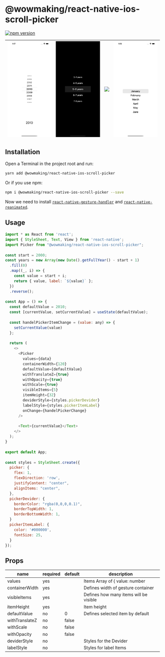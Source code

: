 # @wowmaking/react-native-ios-scroll-picker

[![npm version](https://badge.fury.io/js/@wowmaking/react-native-ios-scroll-picker.svg)](https://badge.fury.io/js/@wowmaking/react-native-ios-scroll-picker)


![](gifs/1.gif)  |  ![](gifs/2.gif) |  ![](gifs/3.gif)  |  ![](gifs/4.gif)  |
:---------------:|:----------------:|:-----------------:|:-----------------:|

## Installation

Open a Terminal in the project root and run:

```sh
yarn add @wowmaking/react-native-ios-scroll-picker
```

Or if you use npm:

```sh
npm i @wowmaking/react-native-ios-scroll-picker --save
```

Now we need to install [`react-native-gesture-handler`](https://github.com/kmagiera/react-native-gesture-handler) and [`react-native-reanimated`](https://github.com/kmagiera/react-native-reanimated).

## Usage

```javascript
import * as React from 'react';
import { StyleSheet, Text, View } from 'react-native';
import Picker from "@wowmaking/react-native-ios-scroll-picker";

const start = 2000;
const years = new Array(new Date().getFullYear() - start + 1)
  .fill(0)
  .map((_, i) => {
    const value = start + i;
    return { value, label: `${value}` };
  })
  .reverse();

const App = () => {
  const defaultValue = 2010;
  const [currentValue, setCurrentValue] = useState(defaultValue);

  const handelPickerItemChange = (value: any) => {
    setCurrentValue(value)
  };

  return (
    <>
      <Picker
        values={data} 
        containerWidth={120}
        defaultValue={defaultValue} 
        withTranslateZ={true}
        withOpacity={true}
        withScale={true}
        visibleItems={5}
        itemHeight={32}
        deviderStyle={styles.pickerDevider}
        labelStyle={styles.pickerItemLabel}
        onChange={handelPickerChange}
      />

      <Text>{currentValue}</Text>
    </>
  );
}

export default App;

const styles = StyleSheet.create({
  picker: {
    flex: 1,
    flexDirection: 'row',
    justifyContent: "center",
    alignItems: "center",
  },
  pickerDevider: {
    borderColor: "rgba(0,0,0,0.1)",
    borderTopWidth: 1,
    borderBottomWidth: 1, 
  }
  pickerItemLabel: {
    color: '#000000',
    fontSize: 25,
  }
});

```

## Props

| name                      | required | default | description |
| ------------------------- | -------- | ------- | ---------------------------------------------------------------------------------------|
| values                    | yes      |         | Items Array of { value: number || '', label: '' }                                      |
| containerWidth            | yes      |         | Defines width of gesture container                                                     |
| visibleItems              | yes      |         | Defines how many items will be visible                                                 |
| itemHeight                | yes      |         | Item height                                                                            |
| defaultValue              | no       |    0    | Defines selected item by default                                                       |
| withTranslateZ            | no       |  false  |                                                                                        |
| withScale                 | no       |  false  |                                                                                        |
| withOpacity               | no       |  false  |                                                                                        |
| deviderStyle              | no       |         | Styles for the Devider                                                                 |
| labelStyle                | no       |         | Styles for label Items                                                                 |
